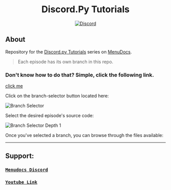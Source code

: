 <div align="center">
  <h1>Discord.Py Tutorials</h1>
  <a href="https://discord.gg/MgVaazZ">
    <img src="https://discordapp.com/api/guilds/416512197590777857/embed.png" alt="Discord" />
  </a>
</div>

## About

Repository for the [Discord.py Tutorials](https://www.youtube.com/watch?v=tyRMklcm2oA&list=PLWnw41ah3I4Z3pJ3_IzohfSu4A1x37KeE) series on [MenuDocs](https://www.youtube.com/channel/UCpGGFqJP9vYvzFudqnQ-6IA).

> Each episode has its own branch in this repo.

### Don't know how to do that? Simple, click the following link.
[click me](https://help.github.com/en/github/administering-a-repository/viewing-branches-in-your-repository)

Click on the branch-selector button located here:

![Branch Selector](https://i.imgur.com/JLfMM19.png)

Select the desired episode's source code:

![Branch Selector Depth 1](https://i.imgur.com/AHQBA2k.png)

Once you've selected a branch, you can browse through the files available:

---

## Support:

### <a href="https://discord.gg/MgVaazZ">`Menudocs Discord`</a>

### <a href="https://www.youtube.com/menudocs">`Youtube Link`</a>



